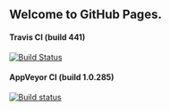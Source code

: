 ﻿## Welcome to GitHub Pages.

#### Travis CI (build 441)
[![Build Status](https://travis-ci.org/djohn7504/lab-ci.svg?branch=master)](https://travis-ci.org/djohn7504/lab-ci)

#### AppVeyor CI (build 1.0.285)
[![Build status](https://ci.appveyor.com/api/projects/status/4dvfr08psgfhyx4s/branch/master?svg=true)](https://ci.appveyor.com/project/djohn7504/lab-ci/branch/master)
